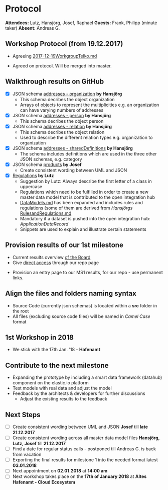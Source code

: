 # Protocol

**Attendees:** Lutz, Hansjörg, Josef, Raphael **Guests:** Frank, Philipp (minute taker) **Absent:** Andreas G.

## Workshop Protocol (from 19.12.2017)
* Agreeing [2017-12-19WorkgroupTelko.md](https://github.com/openintegrationhub/Data-and-Domain-Models/blob/Agenda-19.12.2017/Protocols/2017-12-19WorkgroupTelko.md)

- Agreed on protocol. Will be merged into master.

## Walkthrough results on GitHub
- [x] JSON schema [addresses - organization](https://github.com/openintegrationhub/Data-and-Domain-Models/blob/master/src/main/schema/addresses/organization.json) **by Hansjörg**
  - This schema decribes the object organization
  - Arrays of objects to represent the multiplicities e.g. an organization can have varying numbers of addresses
- [x] JSON schema [addresses - person](https://github.com/openintegrationhub/Data-and-Domain-Models/blob/master/src/main/schema/addresses/person.json) **by Hansjörg**
  - This schema decribes the object person
- [x] JSON schema [addresses - relation](https://github.com/openintegrationhub/Data-and-Domain-Models/blob/master/src/main/schema/addresses/relation.json) **by Hansjörg**
  - This schema decribes the object relation
  - Used to describe the different relation types e.g. organization to organization
- [x] JSON schema [addresses - sharedDefinitions](https://github.com/openintegrationhub/Data-and-Domain-Models/blob/master/src/main/schema/addresses/sharedDefinitions.json) **by Hansjörg**
  - The schema includes definitions which are used in the three other JSON schemas, e.g. category
- [x] JSON schema [products](https://github.com/openintegrationhub/Data-and-Domain-Models/blob/master/src/examples/schema/order.schema.json) **by Josef**
  - Create consistent wording between UML and JSON
- [x] [Regulations](https://github.com/openintegrationhub/Data-and-Domain-Models/blob/master/DataModels/DataModels.md#rules-and-regulation-for-mdms) **by Lutz**
  - Suggestion by Lutz: Always describe the first letter of a class in uppercase
  - Regulations which need to be fulfilled in order to create a new master data model that is contributed to the open integration hub
  - [DataModels.md](https://github.com/openintegrationhub/Data-and-Domain-Models/blob/master/DataModels/DataModels.md) has been expanded and includes rules and regulations (some of them are derived from _Hansjörgs_ [RulesandRegulations.md](https://github.com/openintegrationhub/Data-and-Domain-Models/blob/master/DataModels/RulesandRegulations.md)
  - Mandatory if a dataset is pushed into the open integration hub: _ApplicationDataRecord_
  - Snippets are used to explain and illustrate certain statements

## Provision results of our 1st milestone
* Current results overview [of the Board](https://github.com/openintegrationhub/Board/blob/de265ec062beb0a293629bc5aa67320fb73de776/Milestones.md#result-3---generic-datamodel-for-addresses-and-products-including-guidelines-and-decision-processes)
* Give [direct access](https://github.com/openintegrationhub/Data-and-Domain-Models/blob/master/MilestoneOne.md) through our repo page
- Provision an entry page to our MS1 results, for our repo - use permanent links.

## Align the files and folders naming syntax
- Source Code (currently json schemas) is located within a **src** folder in the root
- All files (excluding source code files) will be named in _Camel Case_ format

## 1st Workshop in 2018
* We stick with the 17th Jan. '18 - **Hafenamt**

## Contribute to the next milestone
- Expanding the prototype by including a smart data framework (datahub) component on the elastic.io platform
- Test models with real data and adjust the model
- Feedback by the architects & developers for further discussions
  - Adjust the existing results to the feedback

## Next Steps
- [ ] Create consistent wording between UML and JSON **Josef** till **late 21.12.2017**
- [ ] Create consistent wording across all master data model files **Hansjörg, Lutz, Josef** till **21.12.2017**
- [ ] Find a date for regular status calls - postponed till Andreas G. is back from vacation
- [ ] Exporting the final results for milestone 1 into the needed format latest **03.01.2018**
- [ ] Next appointment on **02.01.2018** at **14:00 am**
- [ ] Next workshop takes place on the **17th of January 2018** at **Altes Hafenamt - Cloud Ecosystem**
